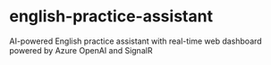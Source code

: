 # english-practice-assistant
AI-powered English practice assistant with real-time web dashboard powered by Azure OpenAI and SignalR
